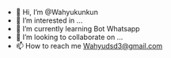 - 👋 Hi, I’m @Wahyukunkun
- 👀 I’m interested in ...
- 🌱 I’m currently learning Bot Whatsapp
- 💞️ I’m looking to collaborate on ...
- 📫 How to reach me Wahyudsd3@gmail.com

<!---
Wahyukunkun/Wahyukunkun is a ✨ special ✨ repository because its `README.md` (this file) appears on your GitHub profile.
You can click the Preview link to take a look at your changes.
--->
